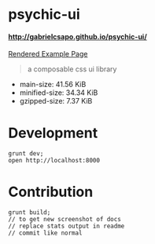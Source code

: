 # psychic-ui

#### http://gabrielcsapo.github.io/psychic-ui/

[Rendered Example Page](examples/assets/doc.png)

> a composable css ui library
- main-size: 41.56 KiB
- minified-size: 34.34 KiB
- gzipped-size: 7.37 KiB


# Development

```
grunt dev;
open http://localhost:8000
```

# Contribution

```
grunt build;
// to get new screenshot of docs
// replace stats output in readme
// commit like normal
```
